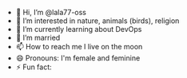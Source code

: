 - 👋 Hi, I’m @lala77-oss
- 👀 I’m interested in nature, animals (birds), religion
- 🌱 I’m currently learning about DevOps
- 💞️ I’m married 
- 📫 How to reach me I live on the moon 
- 😄 Pronouns: I'm female and feminine 
- ⚡ Fun fact: 

<!---
lala77-oss/lala77-oss is a ✨ special ✨ repository because its `README.md` (this file) appears on your GitHub profile.
You can click the Preview link to take a look at your changes.
--->
